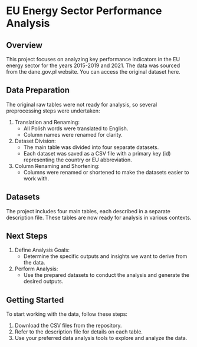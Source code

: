 <b><h1>EU Energy Sector Performance Analysis</h1></b>

<b><h2>Overview</h2></b>
This project focuses on analyzing key performance indicators in the EU energy sector for the years 2015-2019 and 2021. The data was sourced from the dane.gov.pl website. You can access the original dataset here.

<b><h2>Data Preparation</h2></b>
The original raw tables were not ready for analysis, so several preprocessing steps were undertaken:
1. Translation and Renaming:
    - All Polish words were translated to English.
    - Column names were renamed for clarity.
2. Dataset Division:
    - The main table was divided into four separate datasets.
    - Each dataset was saved as a CSV file with a primary key (id) representing the country or EU abbreviation.
3. Column Renaming and Shortening:
    - Columns were renamed or shortened to make the datasets easier to work with.

<b><h2>Datasets</h2></b>
The project includes four main tables, each described in a separate description file. These tables are now ready for analysis in various contexts.

<b><h2>Next Steps</h2></b>
1. Define Analysis Goals:
    - Determine the specific outputs and insights we want to derive from the data.
2. Perform Analysis:
    - Use the prepared datasets to conduct the analysis and generate the desired outputs.

<b><h2>Getting Started</h2></b>
To start working with the data, follow these steps:
1. Download the CSV files from the repository.
2. Refer to the description file for details on each table.
3. Use your preferred data analysis tools to explore and analyze the data.
